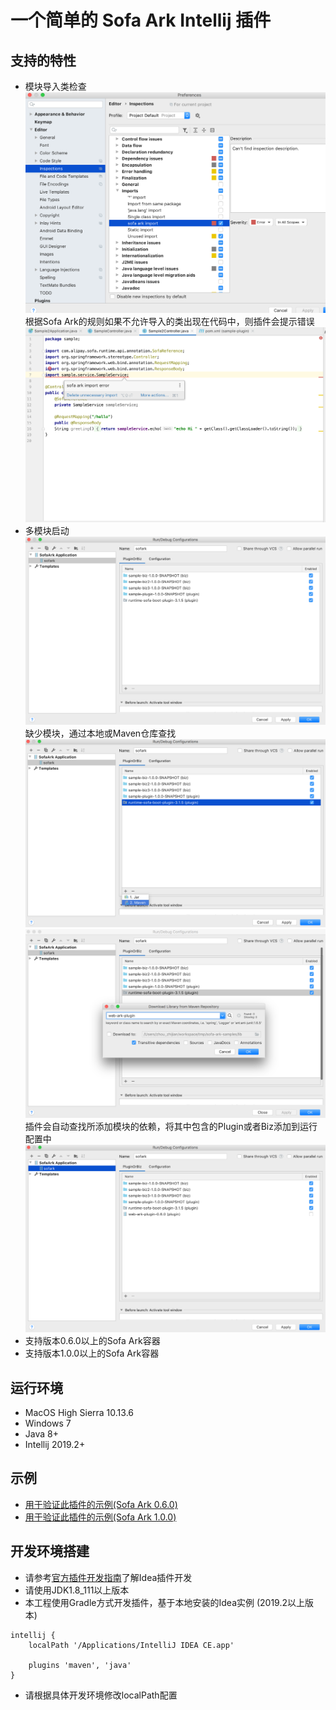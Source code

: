 # 一个简单的 Sofa Ark Intellij 插件

## 支持的特性
- 模块导入类检查
![代码检查配置](doc/inspection_settings.png)
根据Sofa Ark的规则如果不允许导入的类出现在代码中，则插件会提示错误
![代码检查示例](doc/inspection_sample.png)
- 多模块启动
![多模块启动配置](doc/run_configuration.png)
缺少模块，通过本地或Maven仓库查找
![添加模块](doc/run_configuration_adding_plugin_or_biz.png)
![查找Maven模块](doc/run_configuration_searching_plugin_or_biz.png)
插件会自动查找所添加模块的依赖，将其中包含的Plugin或者Biz添加到运行配置中
![查找结果](doc/run_configuration_with_added_plugin_or_biz.png)
- 支持版本0.6.0以上的Sofa Ark容器
- 支持版本1.0.0以上的Sofa Ark容器

## 运行环境
- MacOS High Sierra 10.13.6
- Windows 7
- Java 8+
- Intellij 2019.2+

## 示例
* [用于验证此插件的示例(Sofa Ark 0.6.0)](https://github.com/ggndnn/sofa-ark-samples/tree/ark_0_6_0)
* [用于验证此插件的示例(Sofa Ark 1.0.0)](https://github.com/ggndnn/sofa-ark-samples)

## 开发环境搭建
* 请参考[官方插件开发指南](http://www.jetbrains.org/intellij/sdk/docs/basics/getting_started.html)了解Idea插件开发
* 请使用JDK1.8_111以上版本
* 本工程使用Gradle方式开发插件，基于本地安装的Idea实例 (2019.2以上版本)
```
intellij {
    localPath '/Applications/IntelliJ IDEA CE.app'

    plugins 'maven', 'java'
}
```
* 请根据具体开发环境修改localPath配置